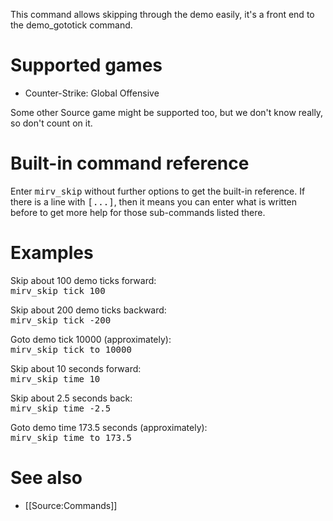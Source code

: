 This command allows skipping through the demo easily, it's a front end to the demo_gototick command.

# Supported games

* Counter-Strike: Global Offensive

Some other Source game might be supported too, but we don't know really, so don't count on it.

# Built-in command reference

Enter <tt>mirv_skip</tt> without further options to get the built-in reference. If there is a line with <tt>[...]</tt>, then it means you can enter what is written before to get more help for those sub-commands listed there.

# Examples

Skip about 100 demo ticks forward:<br />
<tt>mirv_skip tick 100</tt>

Skip about 200 demo ticks backward:<br />
<tt>mirv_skip tick -200</tt>

Goto demo tick 10000 (approximately):<br />
<tt>mirv_skip tick to 10000</tt>

Skip about 10 seconds forward:<br />
<tt>mirv_skip time 10</tt>

Skip about 2.5 seconds back:<br />
<tt>mirv_skip time -2.5</tt>

Goto demo time 173.5 seconds (approximately):<br />
<tt>mirv_skip time to 173.5</tt>

# See also

* [[Source:Commands]]